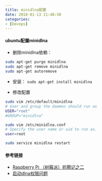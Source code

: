 ```yaml
---
title: minidlna配置
date: 2018-01-13 21:48:50
categories: 
- [Devops]
---
```


#### ubuntu配置minidlna

- 删除minidlna依赖：

``` bash
sudo apt-get purge minidlna
sudo apt-get remove minidlna 
sudo apt-get autoremove
```

- 安装： `sudo apt-get install minidlna`

- 修改配置

``` bash
sudo vim /etc/default/minidlna
# User and group the daemon should run as
USER="root"
#GROUP="minidlna"

sudo vim /etc/minidlna.conf
# Specify the user name or uid to run as.
user=root

sudo service minidlna restart
```


#### 参考链接
- [Raspberry Pi （树莓派）折腾记之二](http://skypegnu1.blog.51cto.com/8991766/1654186 "Raspberry Pi （树莓派）折腾记之二")
- [启动dlna权限问题](http://askubuntu.com/questions/266033/permissions-for-video-folder-for-minidlna "如果启动dlna碰到权限问题:")
